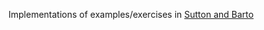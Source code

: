 Implementations of examples/exercises in [Sutton and Barto](https://webdocs.cs.ualberta.ca/~sutton/book/the-book.html)
